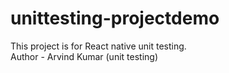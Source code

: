 # unittesting-projectdemo
This project is for React native unit testing.
<br>
Author - Arvind Kumar (unit testing)
